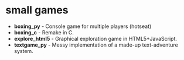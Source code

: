 

# small games

- **boxing_py** - Console game for multiple players (hotseat)
- **boxing_c** - Remake in C.
- **explore_html5** - Graphical exploration game in HTML5+JavaScript.
- **textgame_py** - Messy implementation of a made-up text-adventure system.

